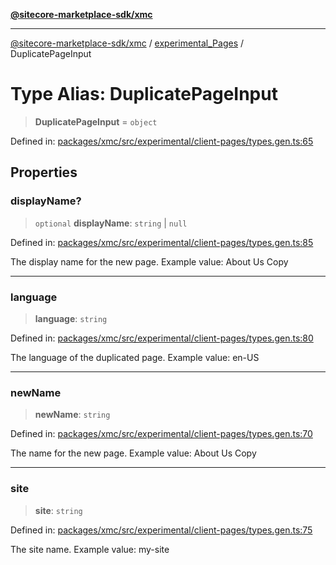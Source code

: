 [**@sitecore-marketplace-sdk/xmc**](../../../../README.md)

***

[@sitecore-marketplace-sdk/xmc](../../../../README.md) / [experimental\_Pages](../README.md) / DuplicatePageInput

# Type Alias: DuplicatePageInput

> **DuplicatePageInput** = `object`

Defined in: [packages/xmc/src/experimental/client-pages/types.gen.ts:65](https://github.com/Sitecore/marketplace-sdk/blob/main/packages/xmc/src/experimental/client-pages/types.gen.ts#L65)

## Properties

### displayName?

> `optional` **displayName**: `string` \| `null`

Defined in: [packages/xmc/src/experimental/client-pages/types.gen.ts:85](https://github.com/Sitecore/marketplace-sdk/blob/main/packages/xmc/src/experimental/client-pages/types.gen.ts#L85)

The display name for the new page.
Example value: About Us Copy

***

### language

> **language**: `string`

Defined in: [packages/xmc/src/experimental/client-pages/types.gen.ts:80](https://github.com/Sitecore/marketplace-sdk/blob/main/packages/xmc/src/experimental/client-pages/types.gen.ts#L80)

The language of the duplicated page.
Example value: en-US

***

### newName

> **newName**: `string`

Defined in: [packages/xmc/src/experimental/client-pages/types.gen.ts:70](https://github.com/Sitecore/marketplace-sdk/blob/main/packages/xmc/src/experimental/client-pages/types.gen.ts#L70)

The name for the new page.
Example value: About Us Copy

***

### site

> **site**: `string`

Defined in: [packages/xmc/src/experimental/client-pages/types.gen.ts:75](https://github.com/Sitecore/marketplace-sdk/blob/main/packages/xmc/src/experimental/client-pages/types.gen.ts#L75)

The site name.
Example value: my-site

